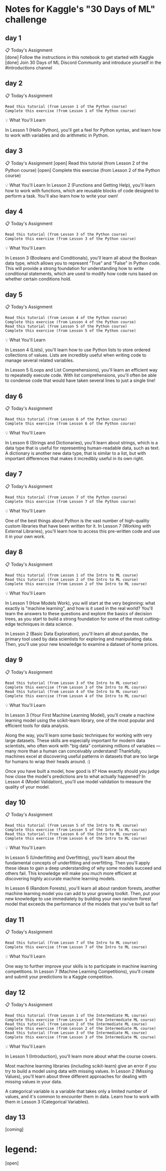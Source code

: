 # Notes for Kaggle's "30 Days of ML" challenge

## day 1

📋 Today's Assignment  
[done]    Follow the instructions in this notebook to get started with Kaggle  
[done]    Join 30 Days of ML Discord Community and introduce yourself in the #introductions channel  

[](https://www.kaggle.com/alexisbcook/getting-started-with-kaggle?utm_medium=email)

## day 2

📋 Today's Assignment

    Read this tutorial (from Lesson 1 of the Python course)
    Complete this exercise (from Lesson 1 of the Python course)

💡 What You'll Learn

In Lesson 1 (Hello Python), you'll get a feel for Python syntax, and learn how to work with variables and do arithmetic in Python.

## day 3

📋 Today's Assignment
[open]    Read this tutorial (from Lesson 2 of the Python course)
[open]    Complete this exercise (from Lesson 2 of the Python course)

💡 What You'll Learn
In Lesson 2 (Functions and Getting Help), you'll learn how to work with functions, which are reusable blocks of code designed to perform a task. You'll also learn how to write your own!

## day 4

📋 Today's Assignment

    Read this tutorial (from Lesson 3 of the Python course)
    Complete this exercise (from Lesson 3 of the Python course)

💡 What You'll Learn

In Lesson 3 (Booleans and Conditionals), you'll learn all about the Boolean data type, which allows you to represent "True" and "False" in Python code. This will provide a strong foundation for understanding how to write conditional statements, which are used to modify how code runs based on whether certain conditions hold.

## day 5

📋 Today's Assignment

    Read this tutorial (from Lesson 4 of the Python course)
    Complete this exercise (from Lesson 4 of the Python course)
    Read this tutorial (from Lesson 5 of the Python course)
    Complete this exercise (from Lesson 5 of the Python course)

💡 What You'll Learn

In Lesson 4 (Lists), you'll learn how to use Python lists to store ordered collections of values. Lists are incredibly useful when writing code to manage several related variables.

In Lesson 5 (Loops and List Comprehensions), you'll learn an efficient way to repeatedly execute code. With list comprehensions, you'll often be able to condense code that would have taken several lines to just a single line!

## day 6

📋 Today's Assignment

    Read this tutorial (from Lesson 6 of the Python course)
    Complete this exercise (from Lesson 6 of the Python course)

💡 What You'll Learn

In Lesson 6 (Strings and Dictionaries), you'll learn about strings, which is a data type that is useful for representing human-readable data, such as text. A dictionary is another new data type, that is similar to a list, but with important differences that makes it incredibly useful in its own right.

## day 7

📋 Today's Assignment

    Read this tutorial (from Lesson 7 of the Python course)
    Complete this exercise (from Lesson 7 of the Python course)

💡 What You'll Learn

One of the best things about Python is the vast number of high-quality custom libraries that have been written for it. In Lesson 7 (Working with External Libraries), you'll learn how to access this pre-written code and use it in your own work.

## day 8

📋 Today's Assignment

    Read this tutorial (from Lesson 1 of the Intro to ML course)
    Read this tutorial (from Lesson 2 of the Intro to ML course)
    Complete this exercise (from Lesson 2 of the Intro to ML course)

💡 What You'll Learn

In Lesson 1 (How Models Work), you will start at the very beginning: what exactly is "machine learning", and how is it used in the real world? You'll learn the answers to these questions and explore the basics of decision trees, as you start to build a strong foundation for some of the most cutting-edge techniques in data science.

In Lesson 2 (Basic Data Exploration), you'll learn all about pandas, the primary tool used by data scientists for exploring and manipulating data. Then, you'll use your new knowledge to examine a dataset of home prices.

## day 9

📋 Today's Assignment

    Read this tutorial (from Lesson 3 of the Intro to ML course)
    Complete this exercise (from Lesson 3 of the Intro to ML course)
    Read this tutorial (from Lesson 4 of the Intro to ML course)
    Complete this exercise (from Lesson 4 of the Intro to ML course)

💡 What You'll Learn

In Lesson 3 (Your First Machine Learning Model), you'll create a machine learning model using the scikit-learn library, one of the most popular and efficient tools for data analysis.

Along the way, you'll learn some basic techniques for working with very large datasets. These skills are especially important for modern data scientists, who often work with "big data" containing millions of variables ― many more than a human can conceivably understand! Thankfully, machines excel at discovering useful patterns in datasets that are too large for humans to wrap their heads around. :)

Once you have built a model, how good is it? How exactly should you judge how close the model's predictions are to what actually happened? In Lesson 4 (Model Validation), you'll use model validation to measure the quality of your model.

## day 10

📋 Today's Assignment

    Read this tutorial (from Lesson 5 of the Intro to ML course)
    Complete this exercise (from Lesson 5 of the Intro to ML course)
    Read this tutorial (from Lesson 6 of the Intro to ML course)
    Complete this exercise (from Lesson 6 of the Intro to ML course)

💡 What You'll Learn

In Lesson 5 (Underfitting and Overfitting), you'll learn about the fundamental concepts of underfitting and overfitting. Then you'll apply these ideas to gain a deep understanding of why some models succeed and others fail. This knowledge will make you much more efficient at discovering highly accurate machine learning models.

In Lesson 6 (Random Forests), you'll learn all about random forests, another machine learning model you can add to your growing toolkit. Then, put your new knowledge to use immediately by building your own random forest model that exceeds the performance of the models that you've built so far!

## day 11

📋 Today's Assignment

    Read this tutorial (from Lesson 7 of the Intro to ML course)
    Complete this exercise (from Lesson 7 of the Intro to ML course)

💡 What You'll Learn

One way to further improve your skills is to participate in machine learning competitions. In Lesson 7 (Machine Learning Competitions), you'll create and submit your predictions to a Kaggle competition.

## day 12

📋 Today's Assignment

    Read this tutorial (from Lesson 1 of the Intermediate ML course)
    Complete this exercise (from Lesson 1 of the Intermediate ML course)
    Read this tutorial (from Lesson 2 of the Intermediate ML course)
    Complete this exercise (from Lesson 2 of the Intermediate ML course)
    Read this tutorial (from Lesson 3 of the Intermediate ML course)
    Complete this exercise (from Lesson 3 of the Intermediate ML course)

💡 What You'll Learn

In Lesson 1 (Introduction), you'll learn more about what the course covers.

Most machine learning libraries (including scikit-learn) give an error if you try to build a model using data with missing values. In Lesson 2 (Missing Values), you'll learn about three different approaches for dealing with missing values in your data.

A categorical variable is a variable that takes only a limited number of values, and it's common to encounter them in data. Learn how to work with them in Lesson 3 (Categorical Variables).

## day 13
[coming]

# legend:
[open]
